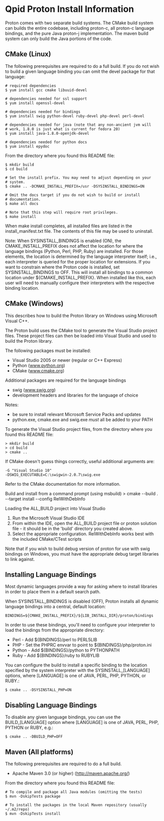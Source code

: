 Qpid Proton Install Information
===============================

Proton comes with two separate build systems. The CMake build system can builds
the entire codebase, including proton-c, all proton-c language bindings, and
the pure Java proton-j implementation. The maven build system can only build
the Java portions of the code.

CMake (Linux)
-------------

The following prerequisites are required to do a full build. If you do
not wish to build a given language binding you can omit the devel
package for that language:

    # required dependencies
    $ yum install gcc cmake libuuid-devel

    # dependencies needed for ssl support
    $ yum install openssl-devel

    # dependencies needed for bindings
    $ yum install swig python-devel ruby-devel php-devel perl-devel

    # dependencies needed for java (note that any non-ancient jvm will
    # work, 1.8.0 is just what is current for fedora 20)
    $ yum install java-1.8.0-openjdk-devel

    # dependencies needed for python docs
    $ yum install epydoc

From the directory where you found this README file:

    $ mkdir build
    $ cd build

    # Set the install prefix. You may need to adjust depending on your
    # system.
    $ cmake .. -DCMAKE_INSTALL_PREFIX=/usr -DSYSINSTALL_BINDINGS=ON

    # Omit the docs target if you do not wish to build or install
    # documentation.
    $ make all docs

    # Note that this step will require root privileges.
    $ make install

When make install completes, all installed files are listed in the
install_manifest.txt file. The contents of this file may be used to
uninstall.

Note: When SYSINSTALL_BINDINGS is enabled (ON), the
CMAKE_INSTALL_PREFIX does not affect the location for where the
language bindings (Python, Perl, PHP, Ruby) are installed. For those
elements, the location is determined by the language interpreter
itself; i.e., each interpreter is queried for the proper location for
extensions. If you want to constrain where the Proton code is
installed, set SYSINSTALL_BINDINGS to OFF. This will install all
bindings to a common location under ${CMAKE_INSTALL_PREFIX}. When
installed like this, each user will need to manually configure their
interpreters with the respective binding location.

CMake (Windows)
---------------

This describes how to build the Proton library on Windows using
Microsoft Visual C++.

The Proton build uses the CMake tool to generate the Visual Studio
project files. These project files can then be loaded into Visual
Studio and used to build the Proton library.

The following packages must be installed:

  - Visual Studio 2005 or newer (regular or C++ Express)
  - Python (www.python.org)
  - CMake (www.cmake.org)

Additional packages are required for the language bindings

  - swig (www.swig.org)
  - development headers and libraries for the language of choice

Notes:

  - be sure to install relevant Microsoft Service Packs and updates
  - python.exe, cmake.exe and swig.exe  _must_ all be added to your PATH

To generate the Visual Studio project files, from the directory where you found
this README file:

    > mkdir build
    > cd build
    > cmake ..

If CMake doesn't guess things correctly, useful additional arguments are:

    -G "Visual Studio 10"
    -DSWIG_EXECUTABLE=C:\swigwin-2.0.7\swig.exe

Refer to the CMake documentation for more information.

Build and install from a command prompt (using msbuild)
    > cmake --build . --target install --config RelWithDebInfo

Loading the ALL_BUILD project into Visual Studio

  1. Run the Microsoft Visual Studio IDE
  2. From within the IDE, open the ALL_BUILD project file or proton
     solution file - it should be in the 'build' directory you created
     above.
  3. Select the appropriate configuration. RelWithDebInfo works best
     with the included CMake/CTest scripts

Note that if you wish to build debug version of proton for use with
swig bindings on Windows, you must have the appropriate debug target
libraries to link against.

Installing Language Bindings
----------------------------

Most dynamic languages provide a way for asking where to install
libraries in order to place them in a default search path.

When SYSINSTALL_BINDINGS is disabled (OFF), Proton installs all
dynamic language bindings into a central, default location:

    BINDINGS=${CMAKE_INSTALL_PREFIX}/${LIB_INSTALL_DIR}/proton/bindings

In order to use these bindings, you'll need to configure your
interpreter to load the bindings from the appropriate directory:

 * Perl   - Add ${BINDINGS}/perl to PERL5LIB
 * PHP    - Set the PHPRC envvar to point to ${BINDINGS}/php/proton.ini
 * Python - Add ${BINDINGS}/python to PYTHONPATH
 * Ruby   - Add ${BINDINGS}/ruby to RUBYLIB

You can configure the build to install a specific binding to the
location specified by the system interpreter with the
SYSINSTALL_[LANGUAGE] options, where [LANGUAGE] is one of JAVA, PERL,
PHP, PYTHON, or RUBY.:

    $ cmake .. -DSYSINSTALL_PHP=ON

Disabling Language Bindings
---------------------------

To disable any given language bindings, you can use the
BUILD_[LANGUAGE] option where [LANGUAGE] is one of JAVA, PERL, PHP,
PYTHON or RUBY, e.g.:

    $ cmake .. -DBUILD_PHP=OFF

Maven (All platforms)
---------------------

The following prerequisites are required to do a full build.

  + Apache Maven 3.0 (or higher) (http://maven.apache.org/)

From the directory where you found this README file:

    # To compile and package all Java modules (omitting the tests)
    $ mvn -DskipTests package

    # To install the packages in the local Maven repository (usually ~/.m2/repo)
    $ mvn -DskipTests install

